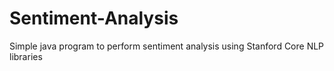 # Sentiment-Analysis
Simple java program to perform sentiment analysis using Stanford Core NLP libraries
